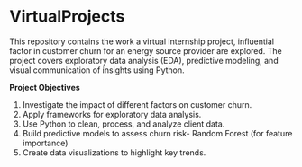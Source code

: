 # VirtualProjects
This repository contains the work a virtual internship project, influential factor in customer churn for an energy source provider are explored. The project covers exploratory data analysis (EDA), predictive modeling, and visual communication of insights using Python.

**Project Objectives**
1. Investigate the impact of different factors on customer churn.
2. Apply frameworks for exploratory data analysis.
3. Use Python to clean, process, and analyze client data.
4. Build predictive models to assess churn risk- Random Forest (for feature importance)
5. Create data visualizations to highlight key trends.

